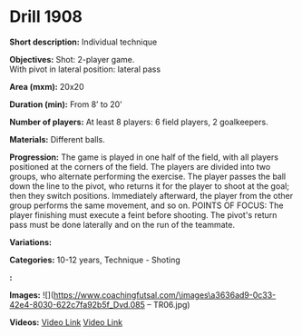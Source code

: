 # Drill 1908

**Short description:**
Individual technique

**Objectives:**
Shot: 2-player game.  
With pivot in lateral position: lateral pass

**Area (mxm):**
20x20

**Duration (min):**
From 8’ to 20’

**Number of players:**
At least 8 players: 6 field players, 2 goalkeepers.

**Materials:**
Different balls.

**Progression:**
The game is played in one half of the field, with all players positioned at the corners of the field. The players are divided into two groups, who alternate performing the exercise. The player passes the ball down the line to the pivot, who returns it for the player to shoot at the goal; then they switch positions. Immediately afterward, the player from the other group performs the same movement, and so on. POINTS OF FOCUS: The player finishing must execute a feint before shooting. The pivot's return pass must be done laterally and on the run of the teammate.

**Variations:**


**Categories:**
10-12 years, Technique - Shoting

**:**


**Images:**
![](https://www.coachingfutsal.com/\images\a3636ad9-0c33-42e4-8030-622c7fa92b5f_Dvd.085 – TR06.jpg)

**Videos:**
[Video Link](https://www.youtube.com/embed/kODxrwNKCBI)
[Video Link](https://www.youtube.com/embed/2XhxKOIQnAM)

